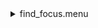 <details><summary>find_focus.menu</summary><blockquote><pre><details><summary>find_focus.cbk</summary><blockquote><pre><details><summary>ND_IN.rcp</summary><blockquote><pre>nd in
</pre></blockquote></details><details><summary>Exposure_80.rcp</summary><blockquote><pre>exposure 80
</pre></blockquote></details><details><summary>dark_01wave_1beam_16sums_1rep_BOTH.rcp</summary><blockquote><pre>shut	in
data	rcam	both	656.28	16
data	rcam	both	656.28	16
data	rcam	both	656.28	16
data	rcam	both	656.28	16
data	rcam	both	656.28	16
data	rcam	both	656.28	16
data	rcam	both	656.28	16
data	rcam	both	656.28	16
data	rcam	both	656.28	16
data	rcam	both	656.28	16
</pre></blockquote></details><details><summary>530_focus.rcp</summary><blockquote><pre>prefilterrange 530
shut	out
o1 1.25
<details><summary>530_01wave_2beam_16sums_1rep_BOTH.rcp</summary><blockquote><pre>data	rcam	both	530.30	16
data	tcam	both	530.30	16
</pre></blockquote></details>o1 1.5
<details><summary>530_01wave_2beam_16sums_1rep_BOTH.rcp</summary><blockquote><pre>data	rcam	both	530.30	16
data	tcam	both	530.30	16
</pre></blockquote></details>o1 1.75
<details><summary>530_01wave_2beam_16sums_1rep_BOTH.rcp</summary><blockquote><pre>data	rcam	both	530.30	16
data	tcam	both	530.30	16
</pre></blockquote></details>o1 2
<details><summary>530_01wave_2beam_16sums_1rep_BOTH.rcp</summary><blockquote><pre>data	rcam	both	530.30	16
data	tcam	both	530.30	16
</pre></blockquote></details>o1 2.25
<details><summary>530_01wave_2beam_16sums_1rep_BOTH.rcp</summary><blockquote><pre>data	rcam	both	530.30	16
data	tcam	both	530.30	16
</pre></blockquote></details>o1 2.5
<details><summary>530_01wave_2beam_16sums_1rep_BOTH.rcp</summary><blockquote><pre>data	rcam	both	530.30	16
data	tcam	both	530.30	16
</pre></blockquote></details>o1 2.75
<details><summary>530_01wave_2beam_16sums_1rep_BOTH.rcp</summary><blockquote><pre>data	rcam	both	530.30	16
data	tcam	both	530.30	16
</pre></blockquote></details>o1 3
<details><summary>530_01wave_2beam_16sums_1rep_BOTH.rcp</summary><blockquote><pre>data	rcam	both	530.30	16
data	tcam	both	530.30	16
</pre></blockquote></details>o1 3.25
<details><summary>530_01wave_2beam_16sums_1rep_BOTH.rcp</summary><blockquote><pre>data	rcam	both	530.30	16
data	tcam	both	530.30	16
</pre></blockquote></details>shut in
</pre></blockquote></details><details><summary>637_focus.rcp</summary><blockquote><pre>prefilterrange 637
shut	out
o1 20.25
<details><summary>637_01wave_2beam_16sums_1rep_BOTH.rcp</summary><blockquote><pre>data	rcam	both	637.40	16
data	tcam	both	637.40	16
</pre></blockquote></details>o1 20.5
<details><summary>637_01wave_2beam_16sums_1rep_BOTH.rcp</summary><blockquote><pre>data	rcam	both	637.40	16
data	tcam	both	637.40	16
</pre></blockquote></details>o1 20.75
<details><summary>637_01wave_2beam_16sums_1rep_BOTH.rcp</summary><blockquote><pre>data	rcam	both	637.40	16
data	tcam	both	637.40	16
</pre></blockquote></details>o1 21
<details><summary>637_01wave_2beam_16sums_1rep_BOTH.rcp</summary><blockquote><pre>data	rcam	both	637.40	16
data	tcam	both	637.40	16
</pre></blockquote></details>o1 21.25
<details><summary>637_01wave_2beam_16sums_1rep_BOTH.rcp</summary><blockquote><pre>data	rcam	both	637.40	16
data	tcam	both	637.40	16
</pre></blockquote></details>o1 21.5
<details><summary>637_01wave_2beam_16sums_1rep_BOTH.rcp</summary><blockquote><pre>data	rcam	both	637.40	16
data	tcam	both	637.40	16
</pre></blockquote></details>o1 21.75
<details><summary>637_01wave_2beam_16sums_1rep_BOTH.rcp</summary><blockquote><pre>data	rcam	both	637.40	16
data	tcam	both	637.40	16
</pre></blockquote></details>o1 22
<details><summary>637_01wave_2beam_16sums_1rep_BOTH.rcp</summary><blockquote><pre>data	rcam	both	637.40	16
data	tcam	both	637.40	16
</pre></blockquote></details>o1 22.25
<details><summary>637_01wave_2beam_16sums_1rep_BOTH.rcp</summary><blockquote><pre>data	rcam	both	637.40	16
data	tcam	both	637.40	16
</pre></blockquote></details>shut in
</pre></blockquote></details><details><summary>656_focus.rcp</summary><blockquote><pre>prefilterrange 656
shut	out
o1 22
<details><summary>656_01wave_2beam_16sums_1rep_BOTH.rcp</summary><blockquote><pre>data	rcam	both	656.28	16
data	tcam	both	656.28	16
</pre></blockquote></details>o1 23.25
<details><summary>656_01wave_2beam_16sums_1rep_BOTH.rcp</summary><blockquote><pre>data	rcam	both	656.28	16
data	tcam	both	656.28	16
</pre></blockquote></details>o1 23.5
<details><summary>656_01wave_2beam_16sums_1rep_BOTH.rcp</summary><blockquote><pre>data	rcam	both	656.28	16
data	tcam	both	656.28	16
</pre></blockquote></details>o1 23.75
<details><summary>656_01wave_2beam_16sums_1rep_BOTH.rcp</summary><blockquote><pre>data	rcam	both	656.28	16
data	tcam	both	656.28	16
</pre></blockquote></details>o1 24
<details><summary>656_01wave_2beam_16sums_1rep_BOTH.rcp</summary><blockquote><pre>data	rcam	both	656.28	16
data	tcam	both	656.28	16
</pre></blockquote></details>o1 24.25
<details><summary>656_01wave_2beam_16sums_1rep_BOTH.rcp</summary><blockquote><pre>data	rcam	both	656.28	16
data	tcam	both	656.28	16
</pre></blockquote></details>o1 24.5
<details><summary>656_01wave_2beam_16sums_1rep_BOTH.rcp</summary><blockquote><pre>data	rcam	both	656.28	16
data	tcam	both	656.28	16
</pre></blockquote></details>o1 24.75
<details><summary>656_01wave_2beam_16sums_1rep_BOTH.rcp</summary><blockquote><pre>data	rcam	both	656.28	16
data	tcam	both	656.28	16
</pre></blockquote></details>o1 25
<details><summary>656_01wave_2beam_16sums_1rep_BOTH.rcp</summary><blockquote><pre>data	rcam	both	656.28	16
data	tcam	both	656.28	16
</pre></blockquote></details>shut in
</pre></blockquote></details><details><summary>691_focus.rcp</summary><blockquote><pre>prefilterrange 691
shut	out
o1 27
<details><summary>691_01wave_2beam_16sums_1rep_BOTH.rcp</summary><blockquote><pre>data	rcam	both	691.80	16
data	tcam	both	691.80	16
</pre></blockquote></details>o1 27.25
<details><summary>691_01wave_2beam_16sums_1rep_BOTH.rcp</summary><blockquote><pre>data	rcam	both	691.80	16
data	tcam	both	691.80	16
</pre></blockquote></details>o1 27.5
<details><summary>691_01wave_2beam_16sums_1rep_BOTH.rcp</summary><blockquote><pre>data	rcam	both	691.80	16
data	tcam	both	691.80	16
</pre></blockquote></details>o1 27.75
<details><summary>691_01wave_2beam_16sums_1rep_BOTH.rcp</summary><blockquote><pre>data	rcam	both	691.80	16
data	tcam	both	691.80	16
</pre></blockquote></details>o1 28
<details><summary>691_01wave_2beam_16sums_1rep_BOTH.rcp</summary><blockquote><pre>data	rcam	both	691.80	16
data	tcam	both	691.80	16
</pre></blockquote></details>o1 28.25
<details><summary>691_01wave_2beam_16sums_1rep_BOTH.rcp</summary><blockquote><pre>data	rcam	both	691.80	16
data	tcam	both	691.80	16
</pre></blockquote></details>o1 28.5
<details><summary>691_01wave_2beam_16sums_1rep_BOTH.rcp</summary><blockquote><pre>data	rcam	both	691.80	16
data	tcam	both	691.80	16
</pre></blockquote></details>o1 28.75
<details><summary>691_01wave_2beam_16sums_1rep_BOTH.rcp</summary><blockquote><pre>data	rcam	both	691.80	16
data	tcam	both	691.80	16
</pre></blockquote></details>o1 29
shut in
</pre></blockquote></details><details><summary>706_focus.rcp</summary><blockquote><pre>prefilterrange 706
shut	out
o1 29
<details><summary>706_01wave_2beam_16sums_1rep_BOTH.rcp</summary><blockquote><pre>data	rcam	both	706.20	16
data	tcam	both	706.20	16
</pre></blockquote></details>o1 29.25
<details><summary>706_01wave_2beam_16sums_1rep_BOTH.rcp</summary><blockquote><pre>data	rcam	both	706.20	16
data	tcam	both	706.20	16
</pre></blockquote></details>o1 29.5
<details><summary>706_01wave_2beam_16sums_1rep_BOTH.rcp</summary><blockquote><pre>data	rcam	both	706.20	16
data	tcam	both	706.20	16
</pre></blockquote></details>o1 29.75
<details><summary>706_01wave_2beam_16sums_1rep_BOTH.rcp</summary><blockquote><pre>data	rcam	both	706.20	16
data	tcam	both	706.20	16
</pre></blockquote></details>o1 30
<details><summary>706_01wave_2beam_16sums_1rep_BOTH.rcp</summary><blockquote><pre>data	rcam	both	706.20	16
data	tcam	both	706.20	16
</pre></blockquote></details>o1 30.25
<details><summary>706_01wave_2beam_16sums_1rep_BOTH.rcp</summary><blockquote><pre>data	rcam	both	706.20	16
data	tcam	both	706.20	16
</pre></blockquote></details>o1 30.5
<details><summary>706_01wave_2beam_16sums_1rep_BOTH.rcp</summary><blockquote><pre>data	rcam	both	706.20	16
data	tcam	both	706.20	16
</pre></blockquote></details>o1 30.75
<details><summary>706_01wave_2beam_16sums_1rep_BOTH.rcp</summary><blockquote><pre>data	rcam	both	706.20	16
data	tcam	both	706.20	16
</pre></blockquote></details>o1 31
<details><summary>706_01wave_2beam_16sums_1rep_BOTH.rcp</summary><blockquote><pre>data	rcam	both	706.20	16
data	tcam	both	706.20	16
</pre></blockquote></details>shut in
</pre></blockquote></details><details><summary>789_focus.rcp</summary><blockquote><pre>prefilterrange 789
shut	out
o1 39
<details><summary>789_01wave_2beam_16sums_1rep_BOTH.rcp</summary><blockquote><pre>data	rcam	both	789.40	16
data	tcam	both	789.40	16
</pre></blockquote></details>o1 39.5
<details><summary>789_01wave_2beam_16sums_1rep_BOTH.rcp</summary><blockquote><pre>data	rcam	both	789.40	16
data	tcam	both	789.40	16
</pre></blockquote></details>o1 40
<details><summary>789_01wave_2beam_16sums_1rep_BOTH.rcp</summary><blockquote><pre>data	rcam	both	789.40	16
data	tcam	both	789.40	16
</pre></blockquote></details>o1 40.5
<details><summary>789_01wave_2beam_16sums_1rep_BOTH.rcp</summary><blockquote><pre>data	rcam	both	789.40	16
data	tcam	both	789.40	16
</pre></blockquote></details>o1 41
<details><summary>789_01wave_2beam_16sums_1rep_BOTH.rcp</summary><blockquote><pre>data	rcam	both	789.40	16
data	tcam	both	789.40	16
</pre></blockquote></details>o1 41.5
<details><summary>789_01wave_2beam_16sums_1rep_BOTH.rcp</summary><blockquote><pre>data	rcam	both	789.40	16
data	tcam	both	789.40	16
</pre></blockquote></details>shut in
</pre></blockquote></details><details><summary>1074_focus.rcp</summary><blockquote><pre>prefilterrange 1074
shut	out
o1 59.25
<details><summary>1074_01wave_2beam_16sums_1rep_BOTH.rcp</summary><blockquote><pre>data	rcam	both	1074.70	16
data	tcam	both	1074.70	16
</pre></blockquote></details>o1 59.5
<details><summary>1074_01wave_2beam_16sums_1rep_BOTH.rcp</summary><blockquote><pre>data	rcam	both	1074.70	16
data	tcam	both	1074.70	16
</pre></blockquote></details>o1 59.75
<details><summary>1074_01wave_2beam_16sums_1rep_BOTH.rcp</summary><blockquote><pre>data	rcam	both	1074.70	16
data	tcam	both	1074.70	16
</pre></blockquote></details>o1 60
<details><summary>1074_01wave_2beam_16sums_1rep_BOTH.rcp</summary><blockquote><pre>data	rcam	both	1074.70	16
data	tcam	both	1074.70	16
</pre></blockquote></details>o1 60.25
<details><summary>1074_01wave_2beam_16sums_1rep_BOTH.rcp</summary><blockquote><pre>data	rcam	both	1074.70	16
data	tcam	both	1074.70	16
</pre></blockquote></details>o1 60.5
<details><summary>1074_01wave_2beam_16sums_1rep_BOTH.rcp</summary><blockquote><pre>data	rcam	both	1074.70	16
data	tcam	both	1074.70	16
</pre></blockquote></details>o1 60.75
<details><summary>1074_01wave_2beam_16sums_1rep_BOTH.rcp</summary><blockquote><pre>data	rcam	both	1074.70	16
data	tcam	both	1074.70	16
</pre></blockquote></details>o1 61
<details><summary>1074_01wave_2beam_16sums_1rep_BOTH.rcp</summary><blockquote><pre>data	rcam	both	1074.70	16
data	tcam	both	1074.70	16
</pre></blockquote></details>o1 61.25
<details><summary>1074_01wave_2beam_16sums_1rep_BOTH.rcp</summary><blockquote><pre>data	rcam	both	1074.70	16
data	tcam	both	1074.70	16
</pre></blockquote></details>shut in
</pre></blockquote></details><details><summary>1079_focus.rcp</summary><blockquote><pre>prefilterrange 1079
shut	out
o1 59.25
<details><summary>1079_01wave_2beam_16sums_1rep_BOTH.rcp</summary><blockquote><pre>data	rcam	both	1079.80	16
data	tcam	both	1079.80	16
</pre></blockquote></details>o1 59.5
<details><summary>1079_01wave_2beam_16sums_1rep_BOTH.rcp</summary><blockquote><pre>data	rcam	both	1079.80	16
data	tcam	both	1079.80	16
</pre></blockquote></details>o1 59.75
<details><summary>1079_01wave_2beam_16sums_1rep_BOTH.rcp</summary><blockquote><pre>data	rcam	both	1079.80	16
data	tcam	both	1079.80	16
</pre></blockquote></details>o1 60
<details><summary>1079_01wave_2beam_16sums_1rep_BOTH.rcp</summary><blockquote><pre>data	rcam	both	1079.80	16
data	tcam	both	1079.80	16
</pre></blockquote></details>o1 60.25
<details><summary>1079_01wave_2beam_16sums_1rep_BOTH.rcp</summary><blockquote><pre>data	rcam	both	1079.80	16
data	tcam	both	1079.80	16
</pre></blockquote></details>o1 60.5
<details><summary>1079_01wave_2beam_16sums_1rep_BOTH.rcp</summary><blockquote><pre>data	rcam	both	1079.80	16
data	tcam	both	1079.80	16
</pre></blockquote></details>o1 60.75
<details><summary>1079_01wave_2beam_16sums_1rep_BOTH.rcp</summary><blockquote><pre>data	rcam	both	1079.80	16
data	tcam	both	1079.80	16
</pre></blockquote></details>o1 61
<details><summary>1079_01wave_2beam_16sums_1rep_BOTH.rcp</summary><blockquote><pre>data	rcam	both	1079.80	16
data	tcam	both	1079.80	16
</pre></blockquote></details>o1 61.26
<details><summary>1079_01wave_2beam_16sums_1rep_BOTH.rcp</summary><blockquote><pre>data	rcam	both	1079.80	16
data	tcam	both	1079.80	16
</pre></blockquote></details>shut in
</pre></blockquote></details><details><summary>ND_OUT.rcp</summary><blockquote><pre>nd out
</pre></blockquote></details></pre></blockquote></details></pre></blockquote></details>